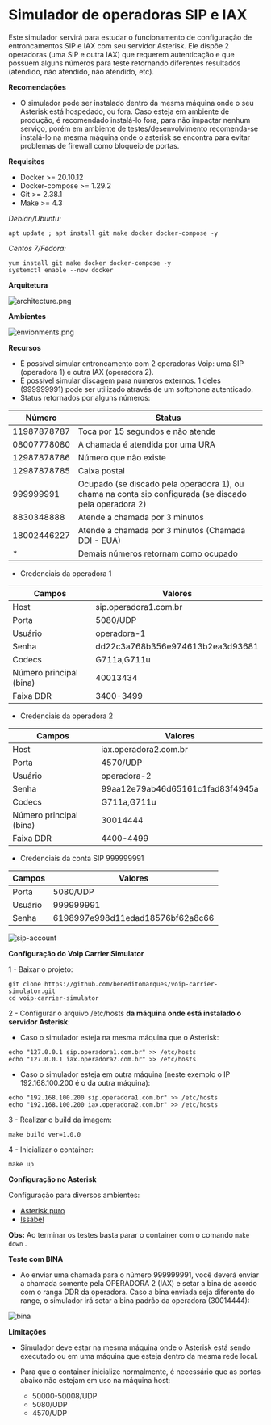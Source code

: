 # Simulador de operadoras SIP e IAX

Este simulador servirá para estudar o funcionamento de configuração de entroncamentos SIP e IAX com seu servidor Asterisk. Ele dispõe 2 operadoras (uma SIP e outra IAX) que requerem autenticação e que possuem alguns números para teste retornando diferentes resultados (atendido, não atendido, não atendido, etc).

**Recomendações**

 - O simulador pode ser instalado dentro da mesma máquina onde o seu Asterisk está hospedado, ou fora. Caso esteja em ambiente de produção, é recomendado instalá-lo fora, para não impactar nenhum serviço, porém em ambiente de testes/desenvolvimento recomenda-se instalá-lo na mesma máquina onde o asterisk se encontra para evitar problemas de firewall como bloqueio de portas.

**Requisitos**

 - Docker >= 20.10.12
 - Docker-compose >= 1.29.2
 - Git >= 2.38.1
 - Make >= 4.3


_Debian/Ubuntu:_
```shell
apt update ; apt install git make docker docker-compose -y
```

_Centos 7/Fedora:_
```shell
yum install git make docker docker-compose -y
systemctl enable --now docker
```

**Arquitetura**

![architecture.png](architecture.png)

**Ambientes**

![envionments.png](environments.png)

**Recursos**

 - É possível simular entroncamento com 2 operadoras Voip: uma SIP (operadora 1) e outra IAX (operadora 2).
 - É possível simular discagem para números externos. 1 deles (999999991) pode ser utilizado através de um softphone autenticado.
 - Status retornados por alguns números:

|Número|Status|
|--|--|
|11987878787|Toca por 15 segundos e não atende|
|08007778080|A chamada é atendida por uma URA|
|12987878786| Número que não existe |
|12987878785| Caixa postal |
|999999991| Ocupado (se discado pela operadora 1), ou chama na conta sip configurada (se discado pela operadora 2) |
|8830348888| Atende a chamada por 3 minutos |
|18002446227| Atende a chamada por 3 minutos (Chamada DDI - EUA) |
| * |Demais números retornam como ocupado |
 
 
  - Credenciais  da operadora 1

|Campos|Valores|
|--|--|
|Host|sip.operadora1.com.br|
|Porta|5080/UDP|
|Usuário|operadora-1|
|Senha|dd22c3a768b356e974613b2ea3d93681|
|Codecs|G711a,G711u|
|Número principal (bina)|40013434|
|Faixa DDR|3400-3499|

  - Credenciais  da operadora 2
   
|Campos|Valores|
|--|--|
|Host|iax.operadora2.com.br|
|Porta|4570/UDP|
|Usuário|operadora-2|
|Senha|99aa12e79ab46d65161c1fad83f4945a|
|Codecs|G711a,G711u|
|Número principal (bina)|30014444|
|Faixa DDR|4400-4499|

  

  - Credenciais  da conta SIP 999999991
   
|Campos|Valores|
|--|--|
|Porta|5080/UDP|
|Usuário|999999991|
|Senha|6198997e998d11edad18576bf62a8c66|

![sip-account](docs/img12-external-account.png)



**Configuração do Voip Carrier Simulator**
 
1 - Baixar o projeto:

```shell
git clone https://github.com/beneditomarques/voip-carrier-simulator.git
cd voip-carrier-simulator
```

2 - Configurar o arquivo /etc/hosts **da máquina onde está instalado o servidor Asterisk**:

 - Caso o simulador esteja na mesma máquina que o Asterisk:
  
```shell
echo "127.0.0.1 sip.operadora1.com.br" >> /etc/hosts
echo "127.0.0.1 iax.operadora2.com.br" >> /etc/hosts
```

 - Caso o simulador esteja em outra máquina (neste exemplo o IP 192.168.100.200 é o da outra máquina):
  
```shell
echo "192.168.100.200 sip.operadora1.com.br" >> /etc/hosts
echo "192.168.100.200 iax.operadora2.com.br" >> /etc/hosts
```



3 - Realizar o build da imagem:

```shell
make build ver=1.0.0
```

4 - Inicializar o container:

```shell
make up
```

**Configuração no Asterisk**

  Configuração para diversos ambientes:
 
 - [Asterisk puro](./docs/asterisk.md)
 - [Issabel](./docs/issabel.md)

**Obs:** Ao terminar os testes basta parar o container com o comando ```make down``` .


**Teste com BINA**

 - Ao enviar uma chamada para o número 999999991, você deverá enviar a chamada somente pela OPERADORA 2 (IAX) e setar a bina de acordo com o ranga DDR da operadora. Caso a bina enviada seja diferente do range, o simulador irá setar a bina padrão da operadora (30014444):

![bina](./docs/Voip%20simulator%20-%20bina.png)      


**Limitações**

 - Simulador deve estar na mesma máquina onde o Asterisk está sendo executado ou em uma máquina que esteja dentro da mesma rede local.

 - Para que o container inicialize normalmente, é necessário que as portas abaixo não estejam em uso na máquina host:
   - 50000-50008/UDP
   - 5080/UDP
   - 4570/UDP   

